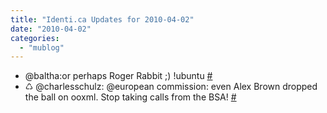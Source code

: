```yaml
---
title: "Identi.ca Updates for 2010-04-02"
date: "2010-04-02"
categories: 
  - "mublog"
---
```


- @baltha:or perhaps Roger Rabbit ;) !ubuntu [#](http://identi.ca/notice/26962165)
- ♺ @charlesschulz: @european commission: even Alex Brown dropped the ball on ooxml. Stop taking calls from the BSA! [#](http://identi.ca/notice/26963450)
